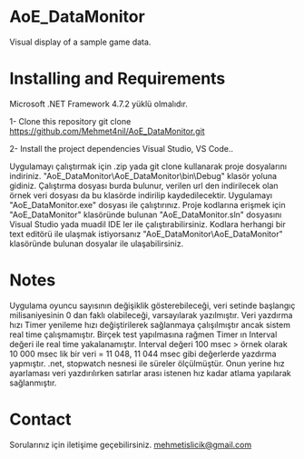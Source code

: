 # AoE_DataMonitor
Visual display of a sample game data.

# Installing and Requirements

Microsoft .NET Framework 4.7.2 yüklü olmalıdır.

1- Clone this repository
git clone https://github.com/Mehmet4nil/AoE_DataMonitor.git

2- Install the project dependencies
Visual Studio, VS Code..

Uygulamayı çalıştırmak için .zip yada git clone kullanarak proje dosyalarını indiriniz. "AoE_DataMonitor\AoE_DataMonitor\bin\Debug" klasör yoluna gidiniz. Çalıştırma dosyası burda bulunur, verilen url den indirilecek olan örnek veri dosyası da bu klasörde indirilip kaydedilecektir. Uygulamayı "AoE_DataMonitor.exe" dosyası ile çalıştırınız.  Proje kodlarına erişmek için "AoE_DataMonitor\" klasöründe bulunan "AoE_DataMonitor.sln" dosyasını Visual Studio yada muadil IDE ler ile çalıştırabilirsiniz. Kodlara herhangi bir text editörü ile ulaşmak istiyorsanız "AoE_DataMonitor\AoE_DataMonitor" klasöründe bulunan dosyalar ile ulaşabilirsiniz.

# Notes
Uygulama oyuncu sayısının değişiklik gösterebileceği, veri setinde başlangıç milisaniyesinin 0 dan faklı olabileceği, varsayılarak yazılmıştır. Veri yazdırma hızı Timer yenileme hızı değiştirilerek sağlanmaya çalışılmıştır ancak sistem real time çalışmamıştır. Birçek test yapılmasına rağmen Timer ın Interval değeri ile real time yakalanamıştır. Interval değeri 100 msec > örnek olarak 10 000 msec lik bir veri  = 11 048, 11 044 msec gibi değerlerde yazdırma yapmıştır. .net, stopwatch nesnesi ile süreler ölçülmüştür. Onun yerine hız ayarlaması veri yazdırılırken satırlar arası istenen hız kadar atlama yapılarak sağlanmıştır.

# Contact
Sorularınız için iletişime geçebilirsiniz.
mehmetislicik@gmail.com
